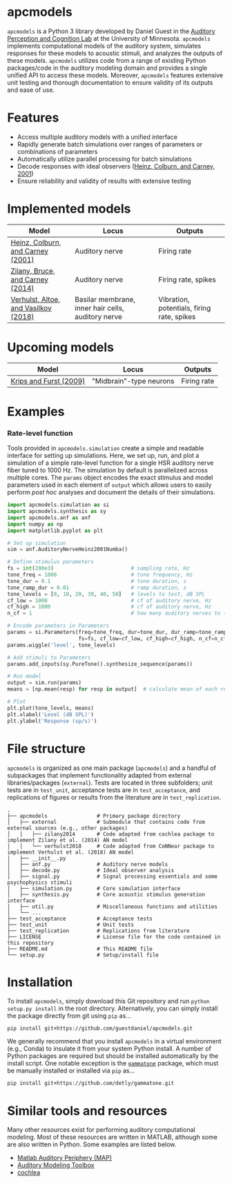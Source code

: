 # apcmodels

`apcmodels` is a Python 3 library developed by Daniel Guest in the [Auditory Perception and Cognition Lab](http://apc.psych.umn.edu/) at the University of Minnesota. `apcmodels` implements computational models of the auditory system, simulates responses for these models to acoustic stimuli, and analyzes the outputs of these models. `apcmodels` utilizes code from a range of existing Python packages/code in the auditory modeling domain and provides a single unified API to access these models. Moreover, `apcmodels` features extensive unit testing and thorough documentation to ensure validity of its outputs and ease of use.

# Features

- Access multiple auditory models with a unified interface
- Rapidly generate batch simulations over ranges of parameters or combinations of parameters
- Automatically utilize parallel processing for batch simulations
- Decode responses with ideal observers ([Heinz, Colburn, and Carney, 2001](https://doi.org/10.1162/089976601750541804))
- Ensure reliability and validity of results with extensive testing

# Implemented models

| Model | Locus | Outputs |
| ------ | ------ | ------ |
| [Heinz, Colburn, and Carney (2001)](https://doi.org/10.1162/089976601750541804) | Auditory nerve | Firing rate
| [Zilany, Bruce, and Carney (2014)](https://doi.org/10.1121/1.4837815) | Auditory nerve | Firing rate, spikes
| [Verhulst, Altoe, and Vasilkov (2018)](https://doi.org/10.1016/j.heares.2017.12.018) | Basilar membrane, inner hair cells, auditory nerve | Vibration, potentials, firing rate, spikes

# Upcoming models

| Model | Locus | Outputs |
| ------ | ------ | ------ |
| [Krips and Furst (2009)](https://www.mitpressjournals.org/doi/full/10.1162/neco.2009.07-07-563) | "Midbrain"-type neurons | Firing rate

# Examples

### Rate-level function

Tools provided in `apcmodels.simulation` create a simple and readable interface for setting up simulations. Here, we set up, run, and plot a simulation of a simple rate-level function for a single HSR auditory nerve fiber tuned to 1000 Hz. The simulation by default is parallelized across multiple cores. The `params` object encodes the exact stimulus and model parameters used in each element of `output` which allows users to easily perform *post hoc* analyses and document the details of their simulations.

```python
import apcmodels.simulation as si
import apcmodels.synthesis as sy
import apcmodels.anf as anf
import numpy as np
import matplotlib.pyplot as plt

# Set up simulation
sim = anf.AuditoryNerveHeinz2001Numba()

# Define stimulus parameters
fs = int(200e3)                         # sampling rate, Hz
tone_freq = 1000                        # tone frequency, Hz
tone_dur = 0.1                          # tone duration, s
tone_ramp_dur = 0.01                    # ramp duration, s
tone_levels = [0, 10, 20, 30, 40, 50]   # levels to test, dB SPL
cf_low = 1000                           # cf of auditory nerve, Hz
cf_high = 1000                          # cf of auditory nerve, Hz
n_cf = 1                                # how many auditory nerves to test, int

# Encode parameters in Parameters
params = si.Parameters(freq=tone_freq, dur=tone_dur, dur_ramp=tone_ramp_dur,
                       fs=fs, cf_low=cf_low, cf_high=cf_high, n_cf=n_cf)
params.wiggle('level', tone_levels)

# Add stimuli to Parameters
params.add_inputs(sy.PureTone().synthesize_sequence(params))

# Run model
output = sim.run(params)
means = [np.mean(resp) for resp in output]  # calculate mean of each response

# Plot
plt.plot(tone_levels, means)
plt.xlabel('Level (dB SPL)')
plt.ylabel('Response (sp/s)')
```

# File structure

`apcmodels` is organized as one main package (`apcmodels`) and a handful of subpackages that implement functionality adapted from external libraries/packages (`external`). Tests are located in three subfolders; unit tests are in `test_unit`, acceptance tests are in `test_acceptance`, and replications of figures or results from the literature are in `test_replication`. 

```
.  
├── apcmodels                # Primary package directory
│   ├── external             # Submodule that contains code from external sources (e.g., other packages)
│   │   ├── zilany2014       # Code adapted from cochlea package to implement Zilany et al. (2014) AN model
│   │   └── verhulst2018     # Code adapted from CoNNear package to implement Verhulst et al. (2018) AN model
│   ├── __init__.py          
│   ├── anf.py               # Auditory nerve models 
│   ├── decode.py            # Ideal observer analysis 
│   ├── signal.py            # Signal processing essentials and some psychophysics stimuli
│   ├── simulation.py        # Core simulation interface 
│   ├── synthesis.py         # Core acoustic stimulus generation interface
│   ├── util.py              # Miscellaneous functions and utilities
│   └── ...      
├── test_acceptance          # Acceptance tests
├── test_unit                # Unit tests
├── test_replication         # Replications from literature
├── LICENSE                  # License file for the code contained in this repository
├── README.md                # This README file
└── setup.py                 # Setup/install file
```

# Installation

To install `apcmodels`, simply download this Git repository and run `python setup.py install` in the root directory. Alternatively, you can simply install the package directly from git using `pip` as...
```
pip install git+https://github.com/guestdaniel/apcmodels.git
```
We generally recommend that you install `apcmodels` in a virtual environment (e.g., Conda) to insulate it from your system Python install. A number of Python packages are required but should be installed automatically by the install script. One notable exception is the [`gammatone`](https://github.com/detly/gammatone) package, which must be manually installed or installed via `pip` as...

```
pip install git+https://github.com/detly/gammatone.git
```

# Similar tools and resources

Many other resources exist for performing auditory computational modeling. Most of these resources are written in MATLAB, although some are also written in Python. Some examples are listed below.

- [Matlab Auditory Periphery (MAP)](http://www.essexpsychology.webmate.me/HearingLab/modelling.html)
- [Auditory Modeling Toolbox](http://amtoolbox.sourceforge.net/)
- [cochlea](https://github.com/mrkrd/cochlea)

